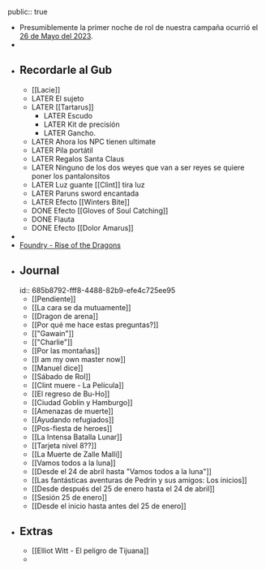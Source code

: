 public:: true

- Presumiblemente la primer noche de rol de nuestra campaña ocurrió el [26 de Mayo del 2023]([[2023_05_26]]).
-
- ## Recordarle al Gub
	- [[Lacie]]
	- LATER El sujeto
	- LATER [[Tartarus]]
		- LATER Escudo
		- LATER Kit de precisión
		- LATER Gancho.
	- LATER Ahora los NPC tienen ultimate
	- LATER Pila portátil
	- LATER Regalos Santa Claus
	- LATER Ninguno de los dos weyes que van a ser reyes se quiere poner los pantalonsitos
	- LATER Luz guante [[Clint]] tira luz
	- LATER Paruns sword encantada
	- LATER Efecto [[Winters Bite]]
	- DONE Efecto [[Gloves of Soul Catching]]
	- DONE Flauta
	- DONE Efecto [[Dolor Amarus]]
-
- [Foundry - Rise of the Dragons](http://really-nowhere.gl.at.ply.gg:16595/join)
- ## Journal
  id:: 685b8792-fff8-4488-82b9-efe4c725ee95
	- [[Pendiente]]
	- [[La cara se da mutuamente]]
	- [[Dragon de arena]]
	- [[Por qué me hace estas preguntas?]]
	- [["Gawain"]]
	- [["Charlie"]]
	- [[Por las montañas]]
	- [[I am my own master now]]
	- [[Manuel dice]]
	- [[Sábado de Rol]]
	- [[Clint muere - La Película]]
	- [[El regreso de Bu-Ho]]
	- [[Ciudad Goblin y Hamburgo]]
	- [[Amenazas de muerte]]
	- [[Ayudando refugiados]]
	- [[Pos-fiesta de heroes]]
	- [[La Intensa Batalla Lunar]]
	- [[Tarjeta nivel 8??]]
	- [[La Muerte de Zalle Malli]]
	- [[Vamos todos a la luna]]
	- [[Desde el 24 de abril hasta "Vamos todos a la luna"]]
	- [[Las fantásticas aventuras de Pedrin y sus amigos: Los inicios]]
	- [[Desde después del 25 de enero hasta el 24 de abril]]
	- [[Sesión 25 de enero]]
	- [[Desde el inicio hasta antes del 25 de enero]]
- ## Extras
	- [[Elliot Witt - El peligro de Tijuana]]
	-